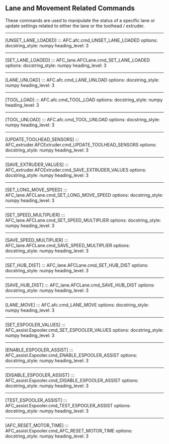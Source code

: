 ## Lane and Movement Related Commands

These commands are used to manipulate the status of a specific lane or update settings related to either the lane or 
the toolhead / extruder.

-----
[UNSET_LANE_LOADED] 
::: AFC.afc.cmd_UNSET_LANE_LOADED
    options:
      docstring_style: numpy
      heading_level: 3

-----
[SET_LANE_LOADED]
::: AFC_lane.AFCLane.cmd_SET_LANE_LOADED
    options:
      docstring_style: numpy
      heading_level: 3

-----
[LANE_UNLOAD]
::: AFC.afc.cmd_LANE_UNLOAD
    options:
      docstring_style: numpy
      heading_level: 3

-----
[TOOL_LOAD]
::: AFC.afc.cmd_TOOL_LOAD
    options:
      docstring_style: numpy
      heading_level: 3

-----
[TOOL_UNLOAD]
::: AFC.afc.cmd_TOOL_UNLOAD
    options:
      docstring_style: numpy
      heading_level: 3

-----
[UPDATE_TOOLHEAD_SENSORS]
::: AFC_extruder.AFCExtruder.cmd_UPDATE_TOOLHEAD_SENSORS
    options:
      docstring_style: numpy
      heading_level: 3

-----
[SAVE_EXTRUDER_VALUES]
::: AFC_extruder.AFCExtruder.cmd_SAVE_EXTRUDER_VALUES
    options:
      docstring_style: numpy
      heading_level: 3

-----
[SET_LONG_MOVE_SPEED]
::: AFC_lane.AFCLane.cmd_SET_LONG_MOVE_SPEED
    options:
      docstring_style: numpy
      heading_level: 3

-----
[SET_SPEED_MULTIPLIER]
::: AFC_lane.AFCLane.cmd_SET_SPEED_MULTIPLIER
    options:
      docstring_style: numpy
      heading_level: 3

-----
[SAVE_SPEED_MULTIPLIER]
::: AFC_lane.AFCLane.cmd_SAVE_SPEED_MULTIPLIER
    options:
      docstring_style: numpy
      heading_level: 3

-----
[SET_HUB_DIST]
::: AFC_lane.AFCLane.cmd_SET_HUB_DIST
    options:
      docstring_style: numpy
      heading_level: 3

-----
[SAVE_HUB_DIST]
::: AFC_lane.AFCLane.cmd_SAVE_HUB_DIST
    options:
      docstring_style: numpy
      heading_level: 3

-----
[LANE_MOVE]
::: AFC.afc.cmd_LANE_MOVE
    options:
      docstring_style: numpy
      heading_level: 3

-----
[SET_ESPOOLER_VALUES]
::: AFC_assist.Espooler.cmd_SET_ESPOOLER_VALUES
    options:
      docstring_style: numpy
      heading_level: 3

-----
[ENABLE_ESPOOLER_ASSIST]
::: AFC_assist.Espooler.cmd_ENABLE_ESPOOLER_ASSIST
    options:
      docstring_style: numpy
      heading_level: 3

-----
[DISABLE_ESPOOLER_ASSIST]
::: AFC_assist.Espooler.cmd_DISABLE_ESPOOLER_ASSIST
    options:
      docstring_style: numpy
      heading_level: 3

-----
[TEST_ESPOOLER_ASSIST]
::: AFC_assist.Espooler.cmd_TEST_ESPOOLER_ASSIST
    options:
      docstring_style: numpy
      heading_level: 3

-----
[AFC_RESET_MOTOR_TIME]
::: AFC_assist.Espooler.cmd_AFC_RESET_MOTOR_TIME
    options:
      docstring_style: numpy
      heading_level: 3
